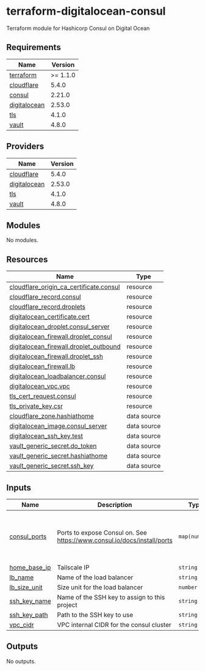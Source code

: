 # terraform-digitalocean-consul
Terraform module for Hashicorp Consul on Digital Ocean

<!-- BEGIN_TF_DOCS -->
## Requirements

| Name | Version |
|------|---------|
| <a name="requirement_terraform"></a> [terraform](#requirement\_terraform) | >= 1.1.0 |
| <a name="requirement_cloudflare"></a> [cloudflare](#requirement\_cloudflare) | 5.4.0 |
| <a name="requirement_consul"></a> [consul](#requirement\_consul) | 2.21.0 |
| <a name="requirement_digitalocean"></a> [digitalocean](#requirement\_digitalocean) | 2.53.0 |
| <a name="requirement_tls"></a> [tls](#requirement\_tls) | 4.1.0 |
| <a name="requirement_vault"></a> [vault](#requirement\_vault) | 4.8.0 |

## Providers

| Name | Version |
|------|---------|
| <a name="provider_cloudflare"></a> [cloudflare](#provider\_cloudflare) | 5.4.0 |
| <a name="provider_digitalocean"></a> [digitalocean](#provider\_digitalocean) | 2.53.0 |
| <a name="provider_tls"></a> [tls](#provider\_tls) | 4.1.0 |
| <a name="provider_vault"></a> [vault](#provider\_vault) | 4.8.0 |

## Modules

No modules.

## Resources

| Name | Type |
|------|------|
| [cloudflare_origin_ca_certificate.consul](https://registry.terraform.io/providers/cloudflare/cloudflare/5.4.0/docs/resources/origin_ca_certificate) | resource |
| [cloudflare_record.consul](https://registry.terraform.io/providers/cloudflare/cloudflare/5.4.0/docs/resources/record) | resource |
| [cloudflare_record.droplets](https://registry.terraform.io/providers/cloudflare/cloudflare/5.4.0/docs/resources/record) | resource |
| [digitalocean_certificate.cert](https://registry.terraform.io/providers/digitalocean/digitalocean/2.53.0/docs/resources/certificate) | resource |
| [digitalocean_droplet.consul_server](https://registry.terraform.io/providers/digitalocean/digitalocean/2.53.0/docs/resources/droplet) | resource |
| [digitalocean_firewall.droplet_consul](https://registry.terraform.io/providers/digitalocean/digitalocean/2.53.0/docs/resources/firewall) | resource |
| [digitalocean_firewall.droplet_outbound](https://registry.terraform.io/providers/digitalocean/digitalocean/2.53.0/docs/resources/firewall) | resource |
| [digitalocean_firewall.droplet_ssh](https://registry.terraform.io/providers/digitalocean/digitalocean/2.53.0/docs/resources/firewall) | resource |
| [digitalocean_firewall.lb](https://registry.terraform.io/providers/digitalocean/digitalocean/2.53.0/docs/resources/firewall) | resource |
| [digitalocean_loadbalancer.consul](https://registry.terraform.io/providers/digitalocean/digitalocean/2.53.0/docs/resources/loadbalancer) | resource |
| [digitalocean_vpc.vpc](https://registry.terraform.io/providers/digitalocean/digitalocean/2.53.0/docs/resources/vpc) | resource |
| [tls_cert_request.consul](https://registry.terraform.io/providers/hashicorp/tls/4.1.0/docs/resources/cert_request) | resource |
| [tls_private_key.csr](https://registry.terraform.io/providers/hashicorp/tls/4.1.0/docs/resources/private_key) | resource |
| [cloudflare_zone.hashiathome](https://registry.terraform.io/providers/cloudflare/cloudflare/5.4.0/docs/data-sources/zone) | data source |
| [digitalocean_image.consul_server](https://registry.terraform.io/providers/digitalocean/digitalocean/2.53.0/docs/data-sources/image) | data source |
| [digitalocean_ssh_key.test](https://registry.terraform.io/providers/digitalocean/digitalocean/2.53.0/docs/data-sources/ssh_key) | data source |
| [vault_generic_secret.do_token](https://registry.terraform.io/providers/hashicorp/vault/4.8.0/docs/data-sources/generic_secret) | data source |
| [vault_generic_secret.hashiathome](https://registry.terraform.io/providers/hashicorp/vault/4.8.0/docs/data-sources/generic_secret) | data source |
| [vault_generic_secret.ssh_key](https://registry.terraform.io/providers/hashicorp/vault/4.8.0/docs/data-sources/generic_secret) | data source |

## Inputs

| Name | Description | Type | Default | Required |
|------|-------------|------|---------|:--------:|
| <a name="input_consul_ports"></a> [consul\_ports](#input\_consul\_ports) | Ports to expose Consul on. See https://www.consul.io/docs/install/ports | `map(number)` | <pre>{<br/>  "dns": 8600,<br/>  "http": 8500,<br/>  "serf-lan": 8301,<br/>  "server": 8300<br/>}</pre> | no |
| <a name="input_home_base_ip"></a> [home\_base\_ip](#input\_home\_base\_ip) | Tailscale IP | `string` | n/a | yes |
| <a name="input_lb_name"></a> [lb\_name](#input\_lb\_name) | Name of the load balancer | `string` | `"consul-lb"` | no |
| <a name="input_lb_size_unit"></a> [lb\_size\_unit](#input\_lb\_size\_unit) | Size unit for the load balancer | `number` | `1` | no |
| <a name="input_ssh_key_name"></a> [ssh\_key\_name](#input\_ssh\_key\_name) | Name of the SSH key to assign to this project | `string` | `"consul-key"` | no |
| <a name="input_ssh_key_path"></a> [ssh\_key\_path](#input\_ssh\_key\_path) | Path to the SSH key to use | `string` | `"~/.ssh/dokey.pub"` | no |
| <a name="input_vpc_cidr"></a> [vpc\_cidr](#input\_vpc\_cidr) | VPC internal CIDR for the consul cluster | `string` | `"10.10.20.0/24"` | no |

## Outputs

No outputs.
<!-- END_TF_DOCS -->